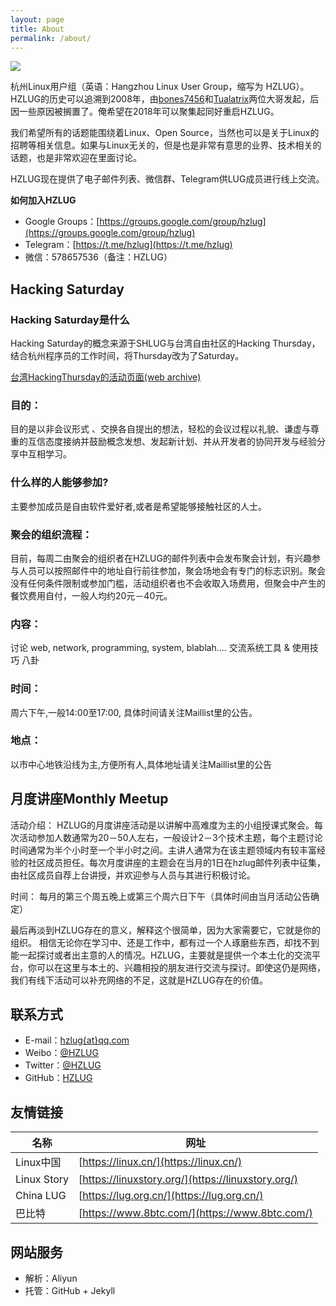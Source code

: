 ```yaml
---
layout: page
title: About
permalink: /about/
---
```


![](https://ae01.alicdn.com/kf/HTB13KcracrrK1Rjy1ze760alFXa0.png)

杭州Linux用户组（英语：Hangzhou Linux User Group，缩写为 HZLUG）。HZLUG的历史可以追溯到2008年，由[bones7456](https://luy.li/)和[Tualatrix](https://imtx.me/)两位大哥发起，后因一些原因被搁置了。俺希望在2018年可以聚集起同好重启HZLUG。

我们希望所有的话题能围绕着Linux、Open Source，当然也可以是关于Linux的招聘等相关信息。如果与Linux无关的，但是也是非常有意思的业界、技术相关的话题，也是非常欢迎在里面讨论。

HZLUG现在提供了电子邮件列表、微信群、Telegram供LUG成员进行线上交流。

**如何加入HZLUG**

- Google Groups：[https://groups.google.com/group/hzlug](https://groups.google.com/group/hzlug)
- Telegram：[https://t.me/hzlug](https://t.me/hzlug)
- 微信：578657536（备注：HZLUG）

## Hacking Saturday

### Hacking Saturday是什么

Hacking Saturday的概念来源于SHLUG与台湾自由社区的Hacking Thursday，结合杭州程序员的工作时间，将Thursday改为了Saturday。

[台湾HackingThursday的活动页面(web archive)](https://web.archive.org/web/20101222013850/http://hack.ingday.org:80/)

### 目的：

目的是以非会议形式 、交换各自提出的想法，轻松的会议过程以礼貌、谦虚与尊重的互信态度接纳并鼓励概念发想、发起新计划、并从开发者的协同开发与经验分享中互相学习。

### 什么样的人能够参加?

主要参加成员是自由软件爱好者,或者是希望能够接触社区的人士。

### 聚会的组织流程：

目前，每周二由聚会的组织者在HZLUG的邮件列表中会发布聚会计划，有兴趣参与人员可以按照邮件中的地址自行前往参加，聚会场地会有专门的标志识别。聚会没有任何条件限制或参加门槛，活动组织者也不会收取入场费用，但聚会中产生的餐饮费用自付，一般人均约20元－40元。

### 内容：

讨论 web, network, programming, system, blablah…. 交流系统工具 & 使用技巧 八卦

### 时间：

周六下午,一般14:00至17:00, 具体时间请关注Maillist里的公告。

### 地点：

以市中心地铁沿线为主,方便所有人,具体地址请关注Maillist里的公告

## 月度讲座Monthly Meetup

活动介绍：
HZLUG的月度讲座活动是以讲解中高难度为主的小组授课式聚会。每次活动参加人数通常为20－50人左右，一般设计2－3个技术主题，每个主题讨论时间通常为半个小时至一个半小时之间。主讲人通常为在该主题领域内有较丰富经验的社区成员担任。每次月度讲座的主题会在当月的1日在hzlug邮件列表中征集，由社区成员自荐上台讲授，并欢迎参与人员与其进行积极讨论。

时间：
每月的第三个周五晚上或第三个周六日下午（具体时间由当月活动公告确定）

最后再淡到HZLUG存在的意义，解释这个很简单，因为大家需要它，它就是你的组织。
相信无论你在学习中、还是工作中，都有过一个人琢磨些东西，却找不到能一起探讨或者出主意的人的情况。HZLUG，主要就是提供一个本土化的交流平台，你可以在这里与本土的、兴趣相投的朋友进行交流与探讨。即使这仍是网络，我们有线下活动可以补充网络的不足，这就是HZLUG存在的价值。


## 联系方式

- E-mail：[hzlug{at}qq.com](mailto:hzlug@qq.com)
- Weibo：[@HZLUG](https://weibo.com/hzlug)
- Twitter：[@HZLUG](https://twitter.com/hangzhoulug)
- GitHub：[HZLUG](https://github.com/hzlug)

## 友情链接

| 名称 | 网址 |
|-----|-----|
|Linux中国|[https://linux.cn/](https://linux.cn/)|
|Linux Story|[https://linuxstory.org/](https://linuxstory.org/)|
|China LUG|[https://lug.org.cn/](https://lug.org.cn/)|
|巴比特|[https://www.8btc.com/](https://www.8btc.com/)|

## 网站服务

- 解析：Aliyun
- 托管：GitHub + Jekyll